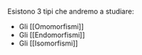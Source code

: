 Esistono 3 tipi che andremo a studiare:
- Gli [[Omomorfismi]]
- Gli [[Endomorfismi]]
- Gli [[Isomorfismi]]